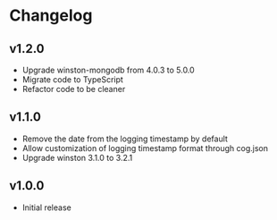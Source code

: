 # Changelog

## v1.2.0
* Upgrade winston-mongodb from 4.0.3 to 5.0.0
* Migrate code to TypeScript
* Refactor code to be cleaner

## v1.1.0
* Remove the date from the logging timestamp by default
* Allow customization of logging timestamp format through cog.json
* Upgrade winston 3.1.0 to 3.2.1

## v1.0.0
* Initial release
